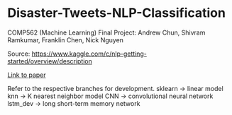 # Disaster-Tweets-NLP-Classification
COMP562 (Machine Learning) Final Project: Andrew Chun, Shivram Ramkumar, Franklin Chen, Nick Nguyen

Source: https://www.kaggle.com/c/nlp-getting-started/overview/description

[Link to paper](./FinalPaper.pdf)

Refer to the respective branches for development. 
sklearn -> linear model
knn -> K nearest neighbor model
CNN -> convolutional neural network
lstm_dev -> long short-term memory network
